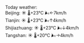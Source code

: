 Today weather:  
Beijing: ☀️   🌡️+23°C 🌬️←7km/h  
Tianjin: ☀️   🌡️+23°C 🌬️↑4km/h  
Shijiazhuang: ☀️   🌡️+23°C 🌬️↓4km/h  
Tangshan: ☀️   🌡️+20°C 🌬️→4km/h  
